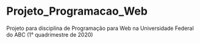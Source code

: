 # Projeto_Programacao_Web
Projeto para disciplina de Programação para Web na Universidade Federal do ABC (1° quadrimestre de 2020)
